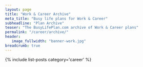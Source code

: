 ```yaml
---
layout: page
title: "Work & Career Archive"
meta_title: "Busy life plans for Work & Career"
subheadline: "Plan Archive"
teaser: "The BusyLifePlan.com archive of Work & Career plans"
permalink: "/career/archive/"
header:
   image_fullwidth: "banner-work.jpg"	
breadcrumb: true
---
```

{% include list-posts category='career' %}
